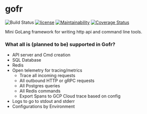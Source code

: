# gofr
![Build Status](https://github.com/vikash/gofr/workflows/Go/badge.svg)
[![license](http://img.shields.io/badge/license-MIT-red.svg?style=flat)](https://raw.githubusercontent.com/jmoiron/sqlx/master/LICENSE)
[![Maintainability](https://api.codeclimate.com/v1/badges/b23df337f31dedbfa918/maintainability)](https://codeclimate.com/github/vikash/gofr/maintainability)
[![Coverage Status](https://coveralls.io/repos/github/vikash/gofr/badge.svg?branch=main)](https://coveralls.io/github/vikash/gofr?branch=main)

Mini GoLang framework for writing http api and command line tools.

### What all is (planned to be) supported in Gofr?
* API server and Cmd creation
* SQL Database
* Redis
* Open telemetry for tracing/metrics
    * Trace all incoming requests
    * All outbound HTTP or gRPC requests
    * All Postgres queries
    * All Redis commands
    * Export Spans to GCP Cloud trace based on config
* Logs to go to stdout and stderr
* Configurations by Environment
